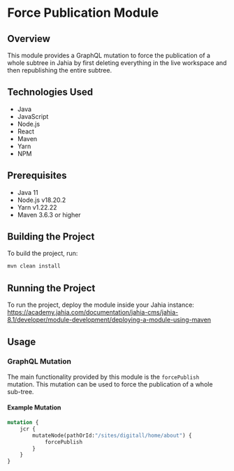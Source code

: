 # Force Publication Module

## Overview

This module provides a GraphQL mutation to force the publication of a whole subtree in Jahia 
by first deleting everything in the live workspace and then republishing the entire subtree.

## Technologies Used

- Java
- JavaScript
- Node.js
- React
- Maven
- Yarn
- NPM

## Prerequisites

- Java 11
- Node.js v18.20.2
- Yarn v1.22.22
- Maven 3.6.3 or higher

## Building the Project

To build the project, run:

```sh
mvn clean install
```

## Running the Project

To run the project, deploy the module inside your Jahia instance:
https://academy.jahia.com/documentation/jahia-cms/jahia-8.1/developer/module-development/deploying-a-module-using-maven

## Usage

### GraphQL Mutation

The main functionality provided by this module is the `forcePublish` mutation. This mutation can be used to force the publication of a whole sub-tree.

#### Example Mutation

```graphql
mutation {
    jcr {
        mutateNode(pathOrId:"/sites/digitall/home/about") {
            forcePublish
        }
    }
}
```
